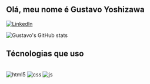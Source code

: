 ## Olá, meu nome é Gustavo Yoshizawa
[![LinkedIn](https://img.shields.io/badge/LinkedIn-0077B5?style=for-the-badge&logo=linkedin&logoColor=white
)]([https://sujeitoprogramador.com](https://www.linkedin.com/in/gustavo-yoshizawa-17915619b/))

![Gustavo's GitHub stats](https://github-readme-stats.vercel.app/api?username=gustavoyoshizawa&show_icons=true&theme=tokyonight)

## Técnologias que uso
<div style="display: inline_block"><br>
 <img align="center" alt="html5" src="https://img.shields.io/badge/HTML5-E34F26?style=for-the-badge&logo=html5&logoColor=white" />
  <img align="center" alt="css" src="https://img.shields.io/badge/CSS3-1572B6?style=for-the-badge&logo=css3&logoColor=white" />
  <img align="center" alt="js" src="https://img.shields.io/badge/JavaScript-F7DF1E?style=for-the-badge&logo=javascript&logoColor=black" />
</div>
